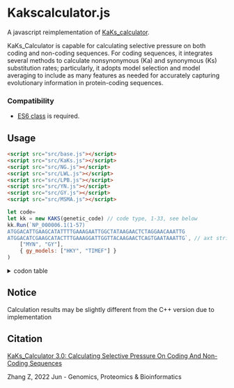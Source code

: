 # Kakscalculator.js

A javascript reimplementation of [KaKs_calculator](https://ngdc.cncb.ac.cn/biocode/tools/BT000001).

KaKs_Calculator is capable for calculating selective pressure on both coding and non-coding sequences. For coding sequences, it integrates several methods to calculate nonsynonymous (Ka) and synonymous (Ks) substitution rates; particularly, it adopts model selection and model averaging to include as many features as needed for accurately capturing evolutionary information in protein-coding sequences.

### Compatibility

 - [ES6 class](https://caniuse.com/es6-class) is required.

## Usage

```html
<script src="src/base.js"></script>
<script src="src/KaKs.js"></script>
<script src="src/NG.js"></script>
<script src="src/LWL.js"></script>
<script src="src/LPB.js"></script>
<script src="src/YN.js"></script>
<script src="src/GY.js"></script>
<script src="src/MSMA.js"></script>
```

```js
let code=
let kk = new KAKS(genetic_code) // code type, 1-33, see below
kk.Run(`NP_000006.1(1-57)
ATGGACATTGAAGCATATTTTGAAAGAATTGGCTATAAGAACTCTAGGAACAAATTG
ATGGACATCGAAGCATACTTTGAAAGGATTGGTTACAAGAACTCAGTGAATAAATTG`, // axt string
    ["MYN", "GY"],
    { gy_models: ["HKY", "TIMEF"] }
)
```

<details>
<summary>codon table</summary>

```
   TTT           TGA  CTG            ATA     AAA  AGG             GGG
    |             |    |              |       |    |               |
 1: FFLLSSSSYY!!CC!WLLLLPPPPHHQQRRRRIIIMTTTTNNKKSSRRVVVVAAAADDEEGGGG // Standard
 2: FFLLSSSSYY!!CCWWLLLLPPPPHHQQRRRRIIMMTTTTNNKKSS!!VVVVAAAADDEEGGGG // Vertebrate Mitochondrial
 3: FFLLSSSSYY!!CCWWTTTTPPPPHHQQRRRRIIMMTTTTNNKKSSRRVVVVAAAADDEEGGGG // Yeast Mitochondrial
 4: FFLLSSSSYY!!CCWWLLLLPPPPHHQQRRRRIIIMTTTTNNKKSSRRVVVVAAAADDEEGGGG // Mold Mitochondrial
 5: FFLLSSSSYY!!CCWWLLLLPPPPHHQQRRRRIIMMTTTTNNKKSSSSVVVVAAAADDEEGGGG // Invertebrate Mitochondrial
 6: FFLLSSSSYYQQCC!WLLLLPPPPHHQQRRRRIIIMTTTTNNKKSSRRVVVVAAAADDEEGGGG // Ciliate, Dasycladacean and Hexamita
 9: FFLLSSSSYY!!CCWWLLLLPPPPHHQQRRRRIIIMTTTTNNNKSSSSVVVVAAAADDEEGGGG // Echinoderm and Flatworm Mitochondrial
10: FFLLSSSSYY!!CCCWLLLLPPPPHHQQRRRRIIIMTTTTNNKKSSRRVVVVAAAADDEEGGGG // Euplotid Nuclear
11: FFLLSSSSYY!!CC!WLLLLPPPPHHQQRRRRIIIMTTTTNNKKSSRRVVVVAAAADDEEGGGG // Bacterial and Plant Plastid
12: FFLLSSSSYY!!CC!WLLLSPPPPHHQQRRRRIIIMTTTTNNKKSSRRVVVVAAAADDEEGGGG // Alternative Yeast Nuclear
13: FFLLSSSSYY!!CCWWLLLLPPPPHHQQRRRRIIMMTTTTNNKKSSGGVVVVAAAADDEEGGGG // Ascidian Mitochondrial
14: FFLLSSSSYYY!CCWWLLLLPPPPHHQQRRRRIIIMTTTTNNNKSSSSVVVVAAAADDEEGGGG // Alternative Flatworm Mitochondrial
15: FFLLSSSSYY!QCC!WLLLLPPPPHHQQRRRRIIIMTTTTNNKKSSRRVVVVAAAADDEEGGGG // Blepharisma Nuclear
16: FFLLSSSSYY!LCC!WLLLLPPPPHHQQRRRRIIIMTTTTNNKKSSRRVVVVAAAADDEEGGGG // Chlorophycean Mitochondrial
21: FFLLSSSSYY!!CCWWLLLLPPPPHHQQRRRRIIMMTTTTNNNKSSSSVVVVAAAADDEEGGGG // Trematode Mitochondrial
22: FFLLSS!SYY!LCC!WLLLLPPPPHHQQRRRRIIIMTTTTNNKKSSRRVVVVAAAADDEEGGGG // Scenedesmus obliquus mitochondrial
23: FF!LSSSSYY!!CC!WLLLLPPPPHHQQRRRRIIIMTTTTNNKKSSRRVVVVAAAADDEEGGGG // Thraustochytrium Mitochondrial
24: FFLLSSSSYY!!CCWWLLLLPPPPHHQQRRRRIIIMTTTTNNKKSSSKVVVVAAAADDEEGGGG // Rhabdopleuridae Mitochondrial
25: FFLLSSSSYY!!CCGWLLLLPPPPHHQQRRRRIIIMTTTTNNKKSSRRVVVVAAAADDEEGGGG // Candidate Division SR1 and Gracilibacteria
26: FFLLSSSSYY!!CC!WLLLAPPPPHHQQRRRRIIIMTTTTNNKKSSRRVVVVAAAADDEEGGGG // Pachysolen tannophilus Nuclear
27: FFLLSSSSYYQQCCWWLLLLPPPPHHQQRRRRIIIMTTTTNNKKSSRRVVVVAAAADDEEGGGG // Karyorelict Nuclear
28: FFLLSSSSYYQQCCWWLLLLPPPPHHQQRRRRIIIMTTTTNNKKSSRRVVVVAAAADDEEGGGG // Condylostoma Nuclear
29: FFLLSSSSYYYYCC!WLLLLPPPPHHQQRRRRIIIMTTTTNNKKSSRRVVVVAAAADDEEGGGG // Mesodinium Nuclear
30: FFLLSSSSYYEECC!WLLLLPPPPHHQQRRRRIIIMTTTTNNKKSSRRVVVVAAAADDEEGGGG // Peritrich Nuclear
31: FFLLSSSSYYEECCWWLLLLPPPPHHQQRRRRIIIMTTTTNNKKSSRRVVVVAAAADDEEGGGG // Blastocrithidia Nuclear
33: FFLLSSSSYYY!CCWWLLLLPPPPHHQQRRRRIIIMTTTTNNKKSSSKVVVVAAAADDEEGGGG // Cephalodiscidae Mitochondrial UAA-Tyr
```

</details>

## Notice

Calculation results may be slightly different from the C++ version due to implementation

## Citation

[KaKs_Calculator 3.0: Calculating Selective Pressure On Coding And Non-Coding Sequences](http://dx.doi.org/10.1016/j.gpb.2021.12.002)

Zhang Z, 2022 Jun - Genomics, Proteomics & Bioinformatics
